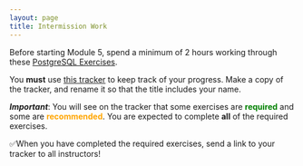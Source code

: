 ```yaml
---
layout: page
title: Intermission Work
---
```


Before starting Module 5, spend a minimum of 2 hours working through these [PostgreSQL Exercises](https://pgexercises.com/).

You **must** use [this tracker](https://docs.google.com/spreadsheets/d/1uCOkwhQEDyPlRIDF2Z9Ff7DvU28aOSX_k0XIML9mnPI/) to keep track of your progress.  Make a copy of the tracker, and rename it so that the title includes your name.

<strong>*Important*</strong>: You will see on the tracker that some exercises are <strong style="color:green;">required</strong> and some are <strong style="color:orange;">recommended</strong>.  You are expected to complete **all** of the required exercises.

✅When you have completed the required exercises, send a link to your tracker to all instructors!
